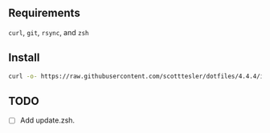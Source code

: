 ## Requirements

`curl`, `git`, `rsync`, and `zsh`

## Install

```bash
curl -o- https://raw.githubusercontent.com/scotttesler/dotfiles/4.4.4/install.zsh | zsh
```

## TODO

- [ ] Add update.zsh.
